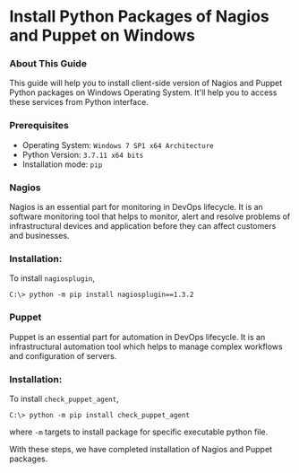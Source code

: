 # Install Python Packages of Nagios and Puppet on Windows

### About This Guide
This guide will help you to install client-side version of Nagios and Puppet Python packages on Windows Operating System. It'll help you to access these services from Python interface.

### Prerequisites
- Operating System: `Windows 7 SP1 x64 Architecture`
- Python Version: `3.7.11 x64 bits`
- Installation mode: `pip`

### **Nagios**

Nagios is an essential part for monitoring in DevOps lifecycle. It is an software monitoring tool that helps to monitor, alert and resolve problems of infrastructural devices and application before they can affect customers and businesses. 

### Installation:

To install `nagiosplugin`,

`C:\> python -m pip install nagiosplugin==1.3.2`

### **Puppet**
Puppet is an essential part for automation in DevOps lifecycle. It is an infrastructural automation tool which helps to manage complex workflows and configuration of servers.

### Installation:
To install `check_puppet_agent`,

`C:\> python -m pip install check_puppet_agent`

where `-m` targets to install package for specific executable python file.

With these steps, we have completed installation of Nagios and Puppet packages.

